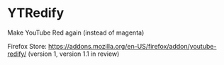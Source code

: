 # YTRedify
Make YouTube Red again (instead of magenta)  

Firefox Store: https://addons.mozilla.org/en-US/firefox/addon/youtube-redify/ (version 1, version 1.1 in review)
